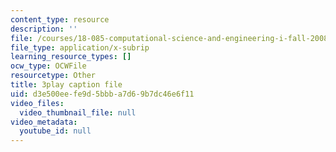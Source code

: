 ```yaml
---
content_type: resource
description: ''
file: /courses/18-085-computational-science-and-engineering-i-fall-2008/d3e500eefe9d5bbba7d69b7dc46e6f11_2Ola674-PPw.vtt
file_type: application/x-subrip
learning_resource_types: []
ocw_type: OCWFile
resourcetype: Other
title: 3play caption file
uid: d3e500ee-fe9d-5bbb-a7d6-9b7dc46e6f11
video_files:
  video_thumbnail_file: null
video_metadata:
  youtube_id: null
---
```

